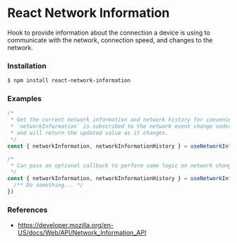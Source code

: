 # React Network Information

Hook to provide information about the connection a device is using to communicate with the network, connection speed, and changes to the network.

### Installation

```sh
$ npm install react-network-information
```

### Examples

```ts
/*
 * Get the current network information and network history for convenience.
 * `networkInformation` is subscribed to the network event change under the hood
 * and will return the updated value as it changes.
 */
const { networkInformation, networkInformationHistory } = useNetworkInformation()

/*
 * Can pass an optional callback to perform some logic on network change event.
 */
const { networkInformation, networkInformationHistory } = useNetworkInformation(() => {
  /** Do something... */
})
```

### References

- https://developer.mozilla.org/en-US/docs/Web/API/Network_Information_API
